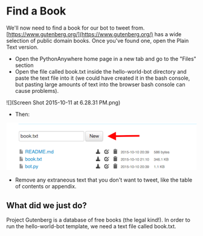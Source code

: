 # Find a Book

We'll now need to find a book for our bot to tweet from. [https://www.gutenberg.org/](https://www.gutenberg.org/) has a wide selection of public domain books. Once you've found one, open the Plain Text version.

* Open the PythonAnywhere home page in a new tab and go to the "Files" section
* Open the file called book.txt inside the hello-world-bot directory and paste the text file into it \(we could have created it in the bash console, but pasting large amounts of text into the browser bash console can cause problems\).

![](Screen Shot 2015-10-11 at 6.28.31 PM.png)

* Then:

![](5e50e7cf-4eb9-4a65-9e18-cfa5d4ee0e7c.png)

* Remove any extraneous text that you don't want to tweet, like the table of contents or appendix.

## What did we just do?

Project Gutenberg is a database of free books \(the legal kind!\). In order to run the hello-world-bot template, we need a text file called book.txt.

